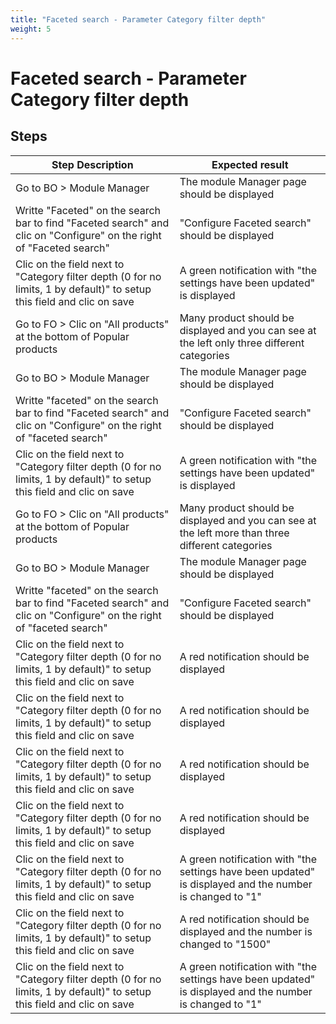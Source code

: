 ```yaml
---
title: "Faceted search - Parameter Category filter depth"
weight: 5
---
```


# Faceted search - Parameter Category filter depth
## Steps
| Step Description | Expected result |
| ----- | ----- |
| Go to BO > Module Manager | The module Manager page should be displayed |
| Writte "Faceted" on the search bar to find "Faceted search" and clic on "Configure" on the right of "Faceted search" | "Configure Faceted search" should be displayed |
| Clic on the field next to "Category filter depth (0 for no limits, 1 by default)" to setup this field and clic on save | A green notification with "the settings have been updated" is displayed |
| Go to FO > Clic on "All products" at the bottom of Popular products | Many product should be displayed and you can see at the left only three different categories |
| Go to BO > Module Manager | The module Manager page should be displayed |
| Writte "faceted" on the search bar to find "Faceted search" and clic on "Configure" on the right of "faceted search" | "Configure Faceted search" should be displayed |
| Clic on the field next to "Category filter depth (0 for no limits, 1 by default)" to setup this field and clic on save | A green notification with "the settings have been updated" is displayed |
| Go to FO > Clic on "All products" at the bottom of Popular products | Many product should be displayed and you can see at the left more than three different categories |
| Go to BO > Module Manager | The module Manager page should be displayed |
| Writte "faceted" on the search bar to find "Faceted search" and clic on "Configure" on the right of "faceted search" | "Configure Faceted search" should be displayed |
| Clic on the field next to "Category filter depth (0 for no limits, 1 by default)" to setup this field and clic on save | A red notification should be displayed |
| Clic on the field next to "Category filter depth (0 for no limits, 1 by default)" to setup this field and clic on save | A red notification should be displayed |
| Clic on the field next to "Category filter depth (0 for no limits, 1 by default)" to setup this field and clic on save | A red notification should be displayed |
| Clic on the field next to "Category filter depth (0 for no limits, 1 by default)" to setup this field and clic on save | A red notification should be displayed |
| Clic on the field next to "Category filter depth (0 for no limits, 1 by default)" to setup this field and clic on save | A green notification with "the settings have been updated" is displayed and the number is changed to "1" |
| Clic on the field next to "Category filter depth (0 for no limits, 1 by default)" to setup this field and clic on save | A red notification should be displayed and the number is changed to "1500" |
| Clic on the field next to "Category filter depth (0 for no limits, 1 by default)" to setup this field and clic on save | A green notification with "the settings have been updated" is displayed and the number is changed to "1" |
